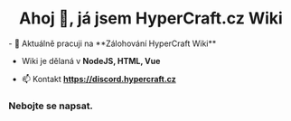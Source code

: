 <h1 align="center">Ahoj 👋, já jsem HyperCraft.cz Wiki</h1>
- 🔭 Aktuálně pracuji na **Zálohování HyperCraft Wiki**

- Wiki je dělaná v **NodeJS, HTML, Vue**

- 📫 Kontakt **https://discord.hypercraft.cz**

<h3 align="left">Nebojte se napsat.</h3>
<p align="left">
</p>

